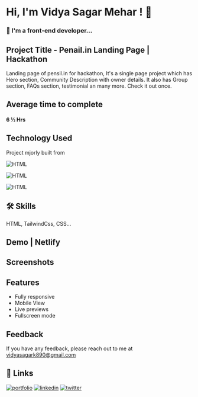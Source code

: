 
# Hi, I'm Vidya Sagar Mehar ! 👋


### 🚀 I'm a front-end developer...



## Project Title - Penail.in Landing Page | Hackathon

Landing page of pensil.in for hackathon, It's a single page project which has Hero section, Community Description with owner details. It also has Group section, FAQs section, testimonial an many more. Check it out once.

## Average time to complete
#### 6 ½ Hrs


## Technology Used

Project mjorly built from

![HTML](https://img.shields.io/badge/FirstTech-HTML-orange)

![HTML](https://img.shields.io/badge/SecondTech-TailwindCSS-blue)

![HTML](https://img.shields.io/badge/ThirdTech-CSS-red)

## 🛠 Skills
HTML, TailwindCss, CSS...

## Demo | Netlify



## Screenshots




## Features

- Fully responsive
- Mobile View
- Live previews
- Fullscreen mode


## Feedback

If you have any feedback, please reach out to me at vidyasagark890@gmail.com


## 🔗 Links
[![portfolio](https://img.shields.io/badge/my_portfolio-000?style=for-the-badge&logo=ko-fi&logoColor=white)](https://www.findcoder.io/u/vidyasagarmehar)
[![linkedin](https://img.shields.io/badge/linkedin-0A66C2?style=for-the-badge&logo=linkedin&logoColor=white)](https://www.linkedin.com/)
[![twitter](https://img.shields.io/badge/twitter-1DA1F2?style=for-the-badge&logo=twitter&logoColor=white)](https://twitter.com/Cherry_Reyans)


